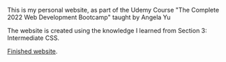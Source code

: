 This is my personal website, as part of the Udemy Course "The Complete 2022 Web Development Bootcamp" taught by Angela Yu

The website is created using the knowledge I learned from Section 3: Intermediate CSS.

<a href="https://divamkumar.github.io/css-personal-site/">Finished website</a>.

